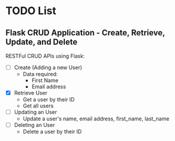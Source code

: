 # TODO List

## Flask CRUD Application - Create, Retrieve, Update, and Delete

RESTFul CRUD APIs using Flask:

- [ ] Create (Adding a new User)
    * Data required:
        * First Name
        * Email address
- [X] Retrieve User
    * Get a user by their ID
    * Get all users
- [ ] Updating an User
    * Update a user's name, email address, first_name, last_name
- [ ] Deleting an User
    * Delete a user by their ID